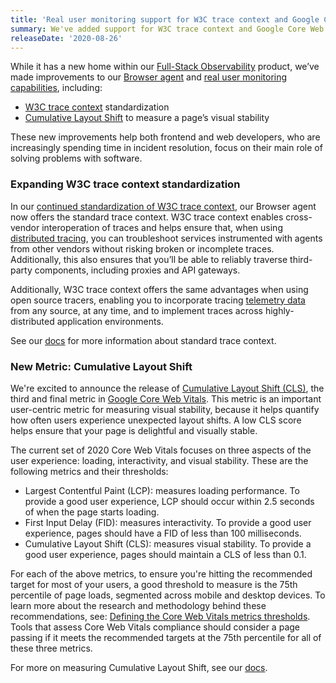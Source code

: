 ```yaml
---
title: 'Real user monitoring support for W3C trace context and Google Core Web Vitals '
summary: We've added support for W3C trace context and Google Core Web Vitals!
releaseDate: '2020-08-26'
---
```


While it has a new home within our [Full-Stack Observability](https://newrelic.com/platform/full-stack-observability) product, we’ve made improvements to our [Browser agent](https://newrelic.com/products/browser-monitoring) and [real user monitoring capabilities](/docs/browser/new-relic-browser/getting-started/introduction-browser-monitoring), including:

* [W3C trace context](https://www.w3.org/TR/trace-context/) standardization
* [Cumulative Layout Shift](https://web.dev/cls/) to measure a page’s visual stability

These new improvements help both frontend and web developers, who are increasingly spending time in incident resolution, focus on their main role of solving problems with software.

### Expanding W3C trace context standardization

In our [continued standardization of W3C trace context](https://blog.newrelic.com/product-news/w3c-trace-context-distributed-tracing-standard/), our Browser agent now offers the standard trace context. W3C trace context enables cross-vendor interoperation of traces and helps ensure that, when using [distributed tracing](https://blog.newrelic.com/product-news/distributed-tracing-general-availability/), you can troubleshoot services instrumented with agents from other vendors without risking broken or incomplete traces. Additionally, this also ensures that you’ll be able to reliably traverse third-party components, including proxies and API gateways.

Additionally, W3C trace context offers the same advantages when using open source tracers, enabling you to incorporate tracing [telemetry data](https://blog.newrelic.com/product-news/introducing-telemetry-data-platform/) from any source, at any time, and to implement traces across highly-distributed application environments.

See our [docs](/docs/release-notes/new-relic-browser-release-notes/browser-agent-release-notes/browser-agent-v1173) for more information about standard trace context.

### New Metric: Cumulative Layout Shift

We're excited to announce the release of [Cumulative Layout Shift (CLS)](https://web.dev/cls/), the third and final metric in [Google Core Web Vitals](https://web.dev/vitals/). This metric is an important user-centric metric for measuring visual stability, because it helps quantify how often users experience unexpected layout shifts. A low CLS score helps ensure that your page is delightful and visually stable.

The current set of 2020 Core Web Vitals focuses on three aspects of the user experience: loading, interactivity, and visual stability. These are the following metrics and their thresholds:

* Largest Contentful Paint (LCP): measures loading performance. To provide a good user experience, LCP should occur within 2.5 seconds of when the page starts loading.
* First Input Delay (FID): measures interactivity. To provide a good user experience, pages should have a FID of less than 100 milliseconds.
* Cumulative Layout Shift (CLS): measures visual stability. To provide a good user experience, pages should maintain a CLS of less than 0.1.

For each of the above metrics, to ensure you're hitting the recommended target for most of your users, a good threshold to measure is the 75th percentile of page loads, segmented across mobile and desktop devices. To learn more about the research and methodology behind these recommendations, see: [Defining the Core Web Vitals metrics thresholds](https://web.dev/defining-core-web-vitals-thresholds/). Tools that assess Core Web Vitals compliance should consider a page passing if it meets the recommended targets at the 75th percentile for all of these three metrics.

For more on measuring Cumulative Layout Shift, see our [docs](/docs/browser/new-relic-browser/page-load-timing-resources/pageviewtiming-async-or-dynamic-page-details#h2-support-for-googles-core-web-vitals).

